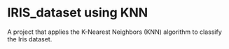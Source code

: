 # IRIS_dataset using KNN
 A project that applies the K-Nearest Neighbors (KNN) algorithm to classify the Iris dataset.
